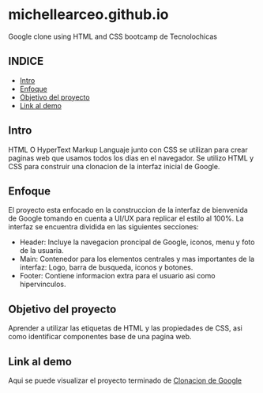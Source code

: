 # michellearceo.github.io
Google clone using HTML and CSS bootcamp de Tecnolochicas

## INDICE
* [Intro]()
* [Enfoque]()
* [Objetivo del proyecto]()
* [Link al demo]()

## Intro
HTML O HyperText Markup Languaje junto con CSS se utilizan para crear paginas web que usamos todos los dias en el navegador. Se utilizo HTML y CSS para construir una clonacion de la interfaz inicial de Google.

## Enfoque
El proyecto esta enfocado en la construccion de la interfaz de bienvenida de Google tomando en cuenta a UI/UX para replicar el estilo al 100%. La interfaz se encuentra dividida en las siguientes secciones:

* Header: Incluye la navegacion proncipal de Google, iconos, menu y foto de la usuaria.
* Main: Contenedor para los elementos centrales y mas importantes de la interfaz: Logo, barra de busqueda, iconos y botones.
* Footer: Contiene informacion extra para el usuario asi como hipervinculos.

## Objetivo del proyecto
Aprender a utilizar las etiquetas de HTML y las propiedades de CSS, asi como identificar componentes base de una pagina web.

## Link al demo
Aqui se puede visualizar el proyecto terminado de [Clonacion de Google]()

